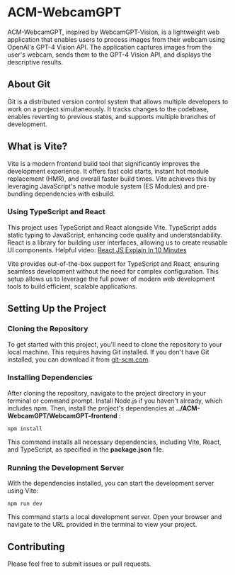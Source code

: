 # ACM-WebcamGPT
ACM-WebcamGPT, inspired by WebcamGPT-Vision, is a lightweight web application that enables users to process images from their webcam using OpenAI's GPT-4 Vision API. The application captures images from the user's webcam, sends them to the GPT-4 Vision API, and displays the descriptive results.

## About Git
Git is a distributed version control system that allows multiple developers to work on a project simultaneously. It tracks changes to the codebase, enables reverting to previous states, and supports multiple branches of development.

## What is Vite?
Vite is a modern frontend build tool that significantly improves the development experience. It offers fast cold starts, instant hot module replacement (HMR), and overall faster build times. Vite achieves this by leveraging JavaScript's native module system (ES Modules) and pre-bundling dependencies with esbuild.

### Using TypeScript and React
This project uses TypeScript and React alongside Vite. TypeScript adds static typing to JavaScript, enhancing code quality and understandability. React is a library for building user interfaces, allowing us to create reusable UI components. Helpful video: [React JS Explain In 10 Minutes](https://www.youtube.com/watch?v=s2skans2dP4)

Vite provides out-of-the-box support for TypeScript and React, ensuring seamless development without the need for complex configuration. This setup allows us to leverage the full power of modern web development tools to build efficient, scalable applications.

## Setting Up the Project

### Cloning the Repository
To get started with this project, you'll need to clone the repository to your local machine. This requires having Git installed. If you don't have Git installed, you can download it from [git-scm.com](https://git-scm.com/).

### Installing Dependencies
After cloning the repository, navigate to the project directory in your terminal or command prompt. Install Node.js if you haven't already, which includes npm. Then, install the project's dependencies at **../ACM-WebcamGPT/WebcamGPT-frontend** :

`npm install`

This command installs all necessary dependencies, including Vite, React, and TypeScript, as specified in the **package.json** file.

### Running the Development Server
With the dependencies installed, you can start the development server using Vite:

`npm run dev`

This command starts a local development server. Open your browser and navigate to the URL provided in the terminal to view your project.

## Contributing 
Please feel free to submit issues or pull requests.




